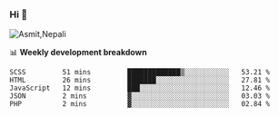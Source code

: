 ### Hi 👋

![Asmit,Nepali](https://media.giphy.com/media/L8K62iTDkzGX6/giphy.gif)
<!--
**asmit99nepali/asmit99nepali** is a ✨ _special_ ✨ repository because its `README.md` (this file) appears on your GitHub profile.

Here are some ideas to get you started:

- 🔭 I’m currently working on ...
- 🌱 I’m currently learning ...
- 👯 I’m looking to collaborate on ...
- 🤔 I’m looking for help with ...
- 💬 Ask me about ...
- 📫 How to reach me: ...
- 😄 Pronouns: ...
- ⚡ Fun fact: ...
-->


📊 **Weekly development breakdown**
<!--START_SECTION:waka-->
```text
SCSS         51 mins         █████████████▒░░░░░░░░░░░   53.21 % 
HTML         26 mins         ███████░░░░░░░░░░░░░░░░░░   27.81 % 
JavaScript   12 mins         ███░░░░░░░░░░░░░░░░░░░░░░   12.46 % 
JSON         2 mins          ▓░░░░░░░░░░░░░░░░░░░░░░░░   03.03 % 
PHP          2 mins          ▓░░░░░░░░░░░░░░░░░░░░░░░░   02.84 % 
```
<!--END_SECTION:waka-->

